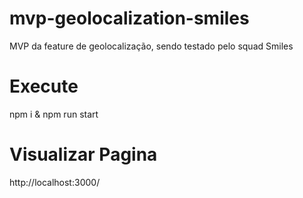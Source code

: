 # mvp-geolocalization-smiles

MVP da feature de geolocalização, sendo testado pelo squad Smiles

# Execute

npm i
&
npm run start

# Visualizar Pagina

http://localhost:3000/
